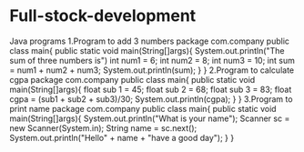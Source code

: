 # Full-stock-development
Java programs
1.Program to add 3 numbers
package com.company
public class main{
public static void main(String[]args){
System.out.println("The sum of three numbers is")
int num1 = 6;
int num2 = 8;
int num3 = 10;
int sum = num1 + num2 + num3;
System.out.println(sum);
}
}
2.Program to calculate cgpa
package com.company
public class main{
public static void main(String[]args){
float sub 1 = 45;
float sub 2 = 68;
float sub 3 = 83;
float cgpa = (sub1 + sub2 + sub3)/30;
System.out.println(cgpa);
}
}
3.Program to print name
package com.company
public class main{
public static void main(String[]args){
System.out.println("What is your name");
Scanner sc = new Scanner(System.in);
String name = sc.next();
System.out.println("Hello" + name + "have a good day");
}
}
